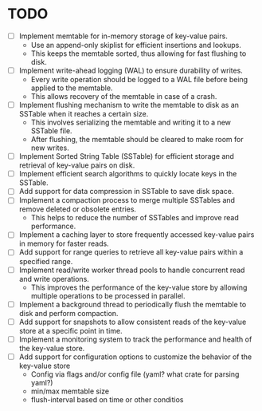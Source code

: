 # TODO

- [ ] Implement memtable for in-memory storage of key-value pairs.
    - Use an append-only skiplist for efficient insertions and lookups.
    - This keeps the memtable sorted, thus allowing for fast flushing to disk.
- [ ] Implement write-ahead logging (WAL) to ensure durability of writes.
    - Every write operation should be logged to a WAL file before being applied to the memtable.
    - This allows recovery of the memtable in case of a crash.
- [ ] Implement flushing mechanism to write the memtable to disk as an SSTable when it reaches a certain size.
    - This involves serializing the memtable and writing it to a new SSTable file.
    - After flushing, the memtable should be cleared to make room for new writes.
- [ ] Implement Sorted String Table (SSTable) for efficient storage and retrieval of key-value pairs on disk.
- [ ] Implement efficient search algorithms to quickly locate keys in the SSTable.
- [ ] Add support for data compression in SSTable to save disk space.
- [ ] Implement a compaction process to merge multiple SSTables and remove deleted or obsolete entries.
    - This helps to reduce the number of SSTables and improve read performance.
- [ ] Implement a caching layer to store frequently accessed key-value pairs in memory for faster reads.
- [ ] Add support for range queries to retrieve all key-value pairs within a specified range.
- [ ] Implement read/write worker thread pools to handle concurrent read and write operations.
    - This improves the performance of the key-value store by allowing multiple operations to be processed in parallel.
- [ ] Implement a background thread to periodically flush the memtable to disk and perform compaction.
- [ ] Add support for snapshots to allow consistent reads of the key-value store at a specific point in time.
- [ ] Implement a monitoring system to track the performance and health of the key-value store.
- [ ] Add support for configuration options to customize the behavior of the key-value store
    - Config via flags and/or config file (yaml? what crate for parsing yaml?)
    - min/max memtable size
    - flush-interval based on time or other conditios

